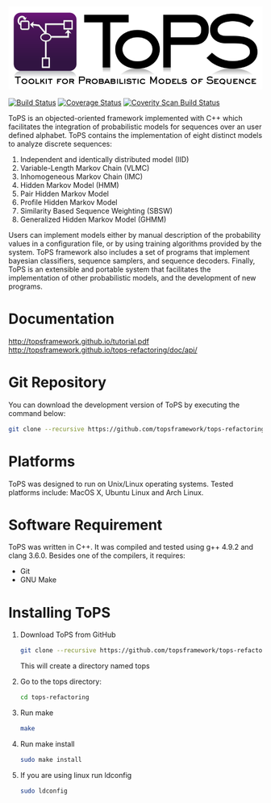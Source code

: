 [![Tops](https://raw.githubusercontent.com/topsframework/topsframework.github.io/master/tops-cover.png)](http://topsframework.github.io/)

[![Build Status](https://travis-ci.org/topsframework/tops-refactoring.svg)](https://travis-ci.org/topsframework/tops-refactoring)
[![Coverage Status](https://coveralls.io/repos/topsframework/tops-refactoring/badge.svg)](https://coveralls.io/r/topsframework/tops-refactoring)
[![Coverity Scan Build Status](https://scan.coverity.com/projects/4131/badge.svg)](https://scan.coverity.com/projects/4131)

ToPS is an objected-oriented framework implemented with C++ which 
facilitates the integration of probabilistic models for sequences 
over an user defined alphabet. ToPS contains the implementation of 
eight distinct models to analyze discrete sequences:

1. Independent and identically distributed model (IID)
2. Variable-Length Markov Chain (VLMC)
3. Inhomogeneous Markov Chain (IMC)
4. Hidden Markov Model (HMM)
5. Pair Hidden Markov Model
6. Profile Hidden Markov Model
7. Similarity Based Sequence Weighting (SBSW)
8. Generalized Hidden Markov Model (GHMM)

Users can implement models either by manual description of the 
probability values in a configuration file, or by using training 
algorithms provided by the system. ToPS framework also includes 
a set of programs that implement bayesian classifiers, sequence 
samplers, and sequence decoders. Finally, ToPS is an extensible and 
portable system that facilitates the implementation of other 
probabilistic models, and the development of new programs.

Documentation
==============

http://topsframework.github.io/tutorial.pdf
http://topsframework.github.io/tops-refactoring/doc/api/

Git Repository
===============

You can download the development version of ToPS by executing the 
command below:

```bash
git clone --recursive https://github.com/topsframework/tops-refactoring.git
```

Platforms
==========

ToPS was designed to run on Unix/Linux operating systems. 
Tested platforms include: MacOS X, Ubuntu Linux and Arch Linux.

Software Requirement
=====================

ToPS was written in C++. It was compiled and tested using g++ 4.9.2 
and clang 3.6.0. Besides one of the compilers, it requires:

- Git
- GNU Make

Installing ToPS
================

1. Download ToPS from GitHub  

   ```bash
   git clone --recursive https://github.com/topsframework/tops-refactoring.git
   ```

   This will create a directory named tops

2. Go to the tops directory:

   ```bash
   cd tops-refactoring
   ```

3. Run make

   ```bash
   make
   ```

5. Run make install

   ```bash
   sudo make install
   ```

6. If you are using linux run ldconfig

   ```bash
   sudo ldconfig
   ```
